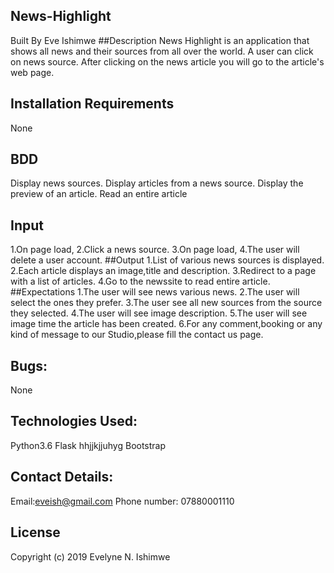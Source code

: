 ## News-Highlight
Built By Eve Ishimwe
##Description
News Highlight is an application that shows all news and their sources from all over the world. A user can click on news source. After clicking on the news article you will go to the  article's web page.
## Installation Requirements
None
## BDD
Display news sources.
Display articles from a news source.
Display the preview of an article.
Read an entire article
## Input
1.On page load,
2.Click a news source.
3.On page load,
4.The user will delete a user account.
##Output
1.List of various news sources is displayed.
2.Each article displays an image,title and description.
3.Redirect to a page with a list of articles.
4.Go to the newssite to read entire article.
##Expectations
1.The user will see news various news.
2.The user will select the ones they prefer.
3.The user see all new sources from the source they selected.
4.The user will see image description.
5.The user will see  image time the article has been created.
6.For any comment,booking or any kind of message to our Studio,please fill the contact us page. 
## Bugs:
None
## Technologies Used:
Python3.6
Flask hhjjkjjuhyg
Bootstrap  
## Contact Details:
Email:eveish@gmail.com
Phone number: 07880001110
## License
Copyright (c) 2019 Evelyne N. Ishimwe 